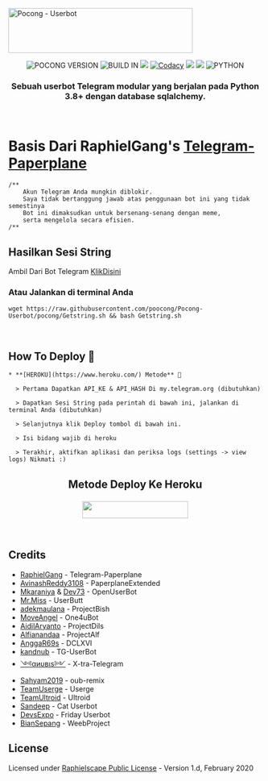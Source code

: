<a href="https://cooltext.com"><img src="https://images.cooltext.com/5521639.gif" width="366" height="89" alt="Pocong - Userbot" /></a>

<p align="center">
    <img alt="POCONG VERSION" src="https://img.shields.io/badge/POCONG%20VERSION-4.+-brightgreen"/>
    <img alt="BUILD IN" src="https://img.shields.io/badge/BUILD%20-Last Day-brightgreen"/>
           <a href="https://travis-ci.com/poocong/Pocong-Userbot.svg?branch=pocong" /></a>
    <a href="https://github.com/poocong/Pocong-Userbot/network/members"> <img src="https://img.shields.io/github/forks/poocong/Pocong-Userbot?logo=github&style=for-the-badge" /></a>
           <a href="https://app.codacy.com/gh/poocong/Pocong-Userbot/dashboard"> <img src="https://img.shields.io/codacy/grade/a8f0747a964e4712818a28d2a7f4edd3?color=blue&logo=codacy&style=for-the-badge" alt="Codacy" /></a>
    <a href="https://github.com/poocong/Pocong-Userbot"> <img src="https://img.shields.io/github/repo-size/poocong/Pocong-Userbot?logo=github&style=for-the-badge" /></a>
    <a href="https://pypi.org/project/Telethon/"> <img src="https://img.shields.io/pypi/v/telethon?label=telethon&logo=pypi&logoColor=white&style=for-the-badge" /></a>
    <img alt="PYTHON" src="https://img.shields.io/badge/PYTHON-v3.9.0-blue?style=for-the-badge&logo=appveyor"/>
   </p>


<h3 align="center">Sebuah userbot Telegram modular yang berjalan pada Python 3.8+ dengan database sqlalchemy.</h3>
<p align="center">&nbsp;</p>

# Basis Dari RaphielGang's [Telegram-Paperplane](https://github.com/RaphielGang/Telegram-Paperplane)

```
/**
    Akun Telegram Anda mungkin diblokir.
    Saya tidak bertanggung jawab atas penggunaan bot ini yang tidak semestinya
    Bot ini dimaksudkan untuk bersenang-senang dengan meme,
    serta mengelola secara efisien.
/**
```

## Hasilkan Sesi String


Ambil Dari Bot Telegram [KlikDisini](https://t.me/stringxbot) 


### Atau Jalankan di terminal Anda

```
wget https://raw.githubusercontent.com/poocong/Pocong-Userbot/pocong/Getstring.sh && bash Getstring.sh
```
<br>

## How To Deploy 👷

```
* **[HEROKU](https://www.heroku.com/) Metode** 🔧

  > Pertama Dapatkan API_KE & API_HASH Di my.telegram.org (dibutuhkan)

  > Dapatkan Sesi String pada perintah di bawah ini, jalankan di terminal Anda (dibutuhkan)

  > Selanjutnya klik Deploy tombol di bawah ini. 

  > Isi bidang wajib di heroku

  > Terakhir, aktifkan aplikasi dan periksa logs (settings -> view logs) Nikmati :)
```

## <p align="center">Metode Deploy Ke Heroku</p>


<p align="center"><a href="https://heroku.com/deploy?template=https://github.com/imhumanbadboy/pocong-Userbot/"> <img src="https://img.shields.io/badge/Deploy%20To%20Heroku-blue?style=flat&logo=heroku" width="210" height="34.45" /></a></p>

<br>
</p>




## Credits
*   [RaphielGang](https://github.com/RaphielGang) - Telegram-Paperplane
*   [AvinashReddy3108](https://github.com/AvinashReddy3108) - PaperplaneExtended
*   [Mkaraniya](https://github.com/mkaraniya) & [Dev73](https://github.com/Devp73) - OpenUserBot
*   [Mr.Miss](https://github.com/keselekpermen69) - UserButt
*   [adekmaulana](https://github.com/adekmaulana) - ProjectBish
*   [MoveAngel](https://github.com/MoveAngel) - One4uBot
*   [AidilAryanto](https://github.com/aidilaryanto) - ProjectDils 
*   [Alfianandaa](https://github.com/alfianandaa/ProjectAlf) - ProjectAlf
*   [AnggaR69s](https://github.com/GengKapak/DCLXVI) - DCLXVI
*   [kandnub](https://github.com/kandnub) - TG-UserBot
*   [༺αиυвιѕ༻](https://github.com/Dark-Princ3) - X-tra-Telegram
*   [Sahyam2019](https://github.com/sahyam2019/oub-remix) - oub-remix
*   [TeamUserge](https://github.com/UsergeTeam/Userge) - Userge
*   [TeamUltroid](https://github.com/TeamUltroid) - Ultroid
*   [Sandeep](https://github.com/sandy1709/catuserbot) - Cat Userbot
*   [DevsExpo](https://github.com/DevsExpo/FridayUserbot) - Friday Userbot
*   [BianSepang](https://github.com/BianSepang/WeebProject) - WeebProject

## License
Licensed under [Raphielscape Public License](https://github.com/poocong/Pocong-Userbot/blob/x-sql-extended/LICENSE) - Version 1.d, February 2020
